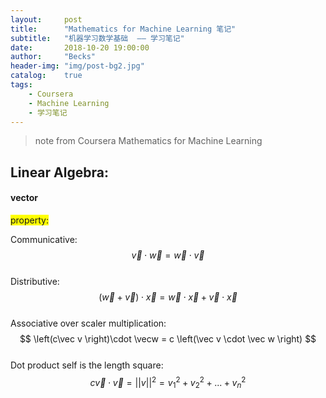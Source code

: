 ```yaml
---
layout:     post
title:      "Mathematics for Machine Learning 笔记"
subtitle:   "机器学习数学基础  —— 学习笔记"
date:       2018-10-20 19:00:00
author:     "Becks"
header-img: "img/post-bg2.jpg"
catalog:    true
tags:
    - Coursera
    - Machine Learning
    - 学习笔记
---
```

> note from Coursera Mathematics for Machine Learning
> 

## Linear Algebra: 

<script type="text/javascript" async src="https://cdn.mathjax.org/mathjax/latest/MathJax.js?config=TeX-MML-AM_CHTML"> </script>

#### vector

<span style="background-color: #FFFF00">property: </span>

Communicative: $$ \vec v \cdot \vec w  =  \vec w \cdot \vec v $$ <br/>
Distributive: $$ \left(\vec w + \vec v \right)\cdot \vec x  =  \vec w \cdot \vec x + \vec v \cdot \vec x  $$<br/>
Associative over scaler multiplication: $$ \left(c\vec v \right)\cdot \vecw  =  c \left(\vec v \cdot \vec w \right)  $$<br/>
Dot product self is the length square: $$ c\vec v \cdot \vec v  =  ||v||^2 = v_1^2 + v_2^2 + ... + v_n^2  $$<br/>